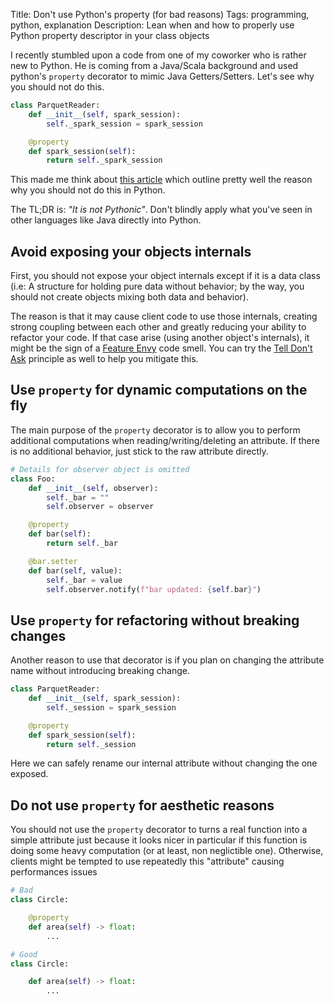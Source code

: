Title: Don't use Python's property (for bad reasons)
Tags: programming, python, explanation
Description: Lean when and how to properly use Python property descriptor in your class objects

I recently stumbled upon a code from one of my coworker who is rather new to Python. He is coming from a Java/Scala background and used python's `property` decorator to mimic Java Getters/Setters. Let's see why you should not do this.

```python
class ParquetReader:
    def __init__(self, spark_session):
        self._spark_session = spark_session

    @property
    def spark_session(self):
        return self._spark_session
```

This made me think about [this article](https://www.b-list.org/weblog/2023/dec/21/dont-use-python-property/) which outline pretty well the reason why you should not do this in Python.

The TL;DR is: _"It is not Pythonic"_. Don't blindly apply what you've seen in other languages like Java directly into Python.

## Avoid exposing your objects internals

First, you should not expose your object internals except if it is a data class (i.e: A structure for holding pure data without behavior; by the way, you should not create objects mixing both data and behavior).

The reason is that it may cause client code to use those internals, creating strong coupling between each other and greatly reducing your ability to refactor your code. If that case arise (using another object's internals), it might be the sign of a [Feature Envy](https://refactoring.guru/fr/smells/feature-envy) code smell. You can try the [Tell Don't Ask](https://deviq.com/principles/tell-dont-ask) principle as well to help you mitigate this.

## Use `property` for dynamic computations on the fly

The main purpose of the `property` decorator is to allow you to perform additional computations when reading/writing/deleting an attribute. If there is no additional behavior, just stick to the raw attribute directly.

```python
# Details for observer object is omitted
class Foo:
    def __init__(self, observer):
        self._bar = ""
        self.observer = observer

    @property
    def bar(self):
        return self._bar

    @bar.setter
    def bar(self, value):
        self._bar = value
        self.observer.notify(f"bar updated: {self.bar}")
```

## Use `property` for refactoring without breaking changes

Another reason to use that decorator is if you plan on changing the attribute name without introducing breaking change.

```python
class ParquetReader:
    def __init__(self, spark_session):
        self._session = spark_session

    @property
    def spark_session(self):
        return self._session
```

Here we can safely rename our internal attribute without changing the one exposed.

## Do not use `property` for aesthetic reasons

You should not use the `property` decorator to turns a real function into a simple attribute just because it looks nicer in particular if this function is doing some heavy computation (or at least, non neglictible one). Otherwise, clients might be tempted to use repeatedly this "attribute" causing performances issues

```python
# Bad
class Circle:

    @property
    def area(self) -> float:
        ...

# Good
class Circle:

    def area(self) -> float:
        ...
```
